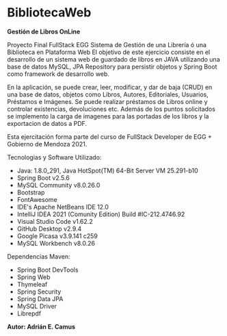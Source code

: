 # BibliotecaWeb
 <b>Gestión de Libros OnLine</b>
 
 Proyecto Final FullStack EGG
 Sistema de Gestión de una Librería ó una Biblioteca en Plataforma Web
 El objetivo de este ejercicio consiste en el desarrollo de un sistema web de guardado de libros en JAVA utilizando una base de datos MySQL, JPA Repository para persistir objetos y Spring Boot como framework de desarrollo web.
  
 En la aplicación, se puede crear, leer, modificar, y dar de baja (CRUD) en una base de datos, objetos como Libros, Autores, Editoriales, Usuarios, Préstamos e Imágenes. Se puede realizar préstamos de Libros online y controlar existencias, devoluciones etc.
 Además de los puntos solicitados se implemento la carga de imagenes para las portadas de los libros y la exportacion de datos a PDF.

Esta ejercitación forma parte del curso de FullStack Developer de EGG + Gobierno de Mendoza 2021.

Tecnologias y Software Utilizado:
- Java: 1.8.0_291, Java HotSpot(TM) 64-Bit Server VM 25.291-b10
- Spring Boot v2.5.6 
- MySQL Community v8.0.26.0 
- Bootstrap 
- FontAwesome
- IDE's Apache NetBeans IDE 12.0 
- IntelliJ IDEA 2021 (Comunity Edition) Build #IC-212.4746.92 
- Visual Studio Code v1.62.2
- GitHub Desktop v2.9.4 
- Google Picasa v3.9.141 c259 
- MySQL Workbench v8.0.26

Dependencias Maven:
- Spring Boot DevTools
- Spring Web
- Thymeleaf
- Spring Security
- Spring Data JPA
- MySQL Driver
- Librepdf

<b>Autor: Adrián E. Camus</b>



